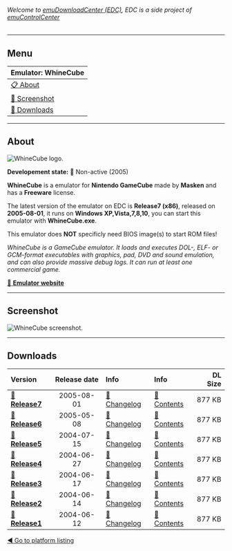 ###### Welcome to [emuDownloadCenter (EDC)](https://github.com/PhoenixInteractiveNL/emuDownloadCenter/wiki/), EDC is a side project of [emuControlCenter](https://github.com/PhoenixInteractiveNL/emuControlCenter/wiki/)
***
## Menu
| **Emulator: WhineCube** |
|:---------|
| [:clipboard: About](#about) |
| [:sunrise: Screenshot](#screenshot) |
| [:floppy_disk: Downloads](#downloads) |
***
## About
![](https://github.com/PhoenixInteractiveNL/emuDownloadCenter/wiki/images_emulator/whinecube_logo_200.jpg "WhineCube logo.")

**Developement state:** :red_circle: Non-active (2005)

**WhineCube** is a emulator for **Nintendo GameCube** made by **Masken** and has a **Freeware** license.

The latest version of the emulator on EDC is **Release7 (x86)**, released on **2005-08-01**, it runs on **Windows XP,Vista,7,8,10**, you can start this emulator with **WhineCube.exe**.

This emulator does **NOT** specificly need BIOS image(s) to start ROM files!

_WhineCube is a GameCube emulator. It loads and executes DOL-, ELF- or GCM-format executables with graphics, pad, DVD and sound emulation, and can also provide massive debug logs. It can run at least one commercial game._

[:link: **Emulator website**](http://whinecube.emulation64.com/)
***
## Screenshot
![](https://raw.githubusercontent.com/PhoenixInteractiveNL/emuDownloadCenter/master/hooks/whinecube/screen.jpg "WhineCube screenshot.")
***
## Downloads
| Version  | Release date  | Info       | Info       | DL Size    |
|:---------|:-------------:|:-----------|:-----------|-----------:|
| [:floppy_disk: **Release7**](https://github.com/PhoenixInteractiveNL/edc-repo0004/raw/master/whinecube/Release7.7z) | 2005-08-01 | [:page_facing_up: Changelog](https://github.com/PhoenixInteractiveNL/edc-repo0004/blob/master/whinecube/Release7_changelog.txt) | [:mag_right: Contents](https://github.com/PhoenixInteractiveNL/edc-repo0004/blob/master/whinecube/Release7_contents.txt) | 877 KB |
| [:floppy_disk: **Release6**](https://github.com/PhoenixInteractiveNL/edc-repo0004/raw/master/whinecube/Release6.7z) | 2005-05-08 | [:page_facing_up: Changelog](https://github.com/PhoenixInteractiveNL/edc-repo0004/blob/master/whinecube/Release6_changelog.txt) | [:mag_right: Contents](https://github.com/PhoenixInteractiveNL/edc-repo0004/blob/master/whinecube/Release6_contents.txt) | 877 KB |
| [:floppy_disk: **Release5**](https://github.com/PhoenixInteractiveNL/edc-repo0004/raw/master/whinecube/Release5.7z) | 2004-07-15 | [:page_facing_up: Changelog](https://github.com/PhoenixInteractiveNL/edc-repo0004/blob/master/whinecube/Release5_changelog.txt) | [:mag_right: Contents](https://github.com/PhoenixInteractiveNL/edc-repo0004/blob/master/whinecube/Release5_contents.txt) | 877 KB |
| [:floppy_disk: **Release4**](https://github.com/PhoenixInteractiveNL/edc-repo0004/raw/master/whinecube/Release4.7z) | 2004-06-27 | [:page_facing_up: Changelog](https://github.com/PhoenixInteractiveNL/edc-repo0004/blob/master/whinecube/Release4_changelog.txt) | [:mag_right: Contents](https://github.com/PhoenixInteractiveNL/edc-repo0004/blob/master/whinecube/Release4_contents.txt) | 877 KB |
| [:floppy_disk: **Release3**](https://github.com/PhoenixInteractiveNL/edc-repo0004/raw/master/whinecube/Release3.7z) | 2004-06-17 | [:page_facing_up: Changelog](https://github.com/PhoenixInteractiveNL/edc-repo0004/blob/master/whinecube/Release3_changelog.txt) | [:mag_right: Contents](https://github.com/PhoenixInteractiveNL/edc-repo0004/blob/master/whinecube/Release3_contents.txt) | 877 KB |
| [:floppy_disk: **Release2**](https://github.com/PhoenixInteractiveNL/edc-repo0004/raw/master/whinecube/Release2.7z) | 2004-06-14 | [:page_facing_up: Changelog](https://github.com/PhoenixInteractiveNL/edc-repo0004/blob/master/whinecube/Release2_changelog.txt) | [:mag_right: Contents](https://github.com/PhoenixInteractiveNL/edc-repo0004/blob/master/whinecube/Release2_contents.txt) | 877 KB |
| [:floppy_disk: **Release1**](https://github.com/PhoenixInteractiveNL/edc-repo0004/raw/master/whinecube/Release1.7z) | 2004-06-12 | [:page_facing_up: Changelog](https://github.com/PhoenixInteractiveNL/edc-repo0004/blob/master/whinecube/Release1_changelog.txt) | [:mag_right: Contents](https://github.com/PhoenixInteractiveNL/edc-repo0004/blob/master/whinecube/Release1_contents.txt) | 877 KB |

[:arrow_backward: Go to platform listing](https://github.com/PhoenixInteractiveNL/emuDownloadCenter/wiki/EDC-Platform-List)
